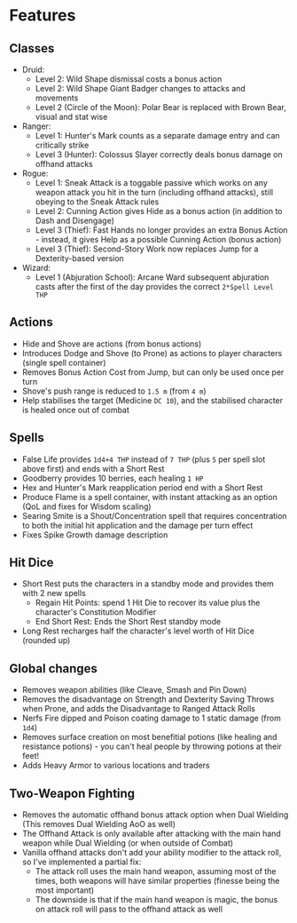 # Features

## Classes
* Druid:
  - Level 2: Wild Shape dismissal costs a bonus action
  - Level 2: Wild Shape Giant Badger changes to attacks and movements
  - Level 2 (Circle of the Moon): Polar Bear is replaced with Brown Bear, visual and stat wise
* Ranger:
  - Level 1: Hunter's Mark counts as a separate damage entry and can critically strike
  - Level 3 (Hunter): Colossus Slayer correctly deals bonus damage on offhand attacks
* Rogue:
  - Level 1: Sneak Attack is a toggable passive which works on any weapon attack you hit in the turn (including offhand attacks), still obeying to the Sneak Attack rules
  - Level 2: Cunning Action gives Hide as a bonus action (in addition to Dash and Disengage)
  - Level 3 (Thief): Fast Hands no longer provides an extra Bonus Action - instead, it gives Help as a possible Cunning Action (bonus action)
  - Level 3 (Thief): Second-Story Work now replaces Jump for a Dexterity-based version
* Wizard:
  - Level 1 (Abjuration School): Arcane Ward subsequent abjuration casts after the first of the day provides the correct `2*Spell Level THP`

## Actions
* Hide and Shove are actions (from bonus actions)
* Introduces Dodge and Shove (to Prone) as actions to player characters (single spell container)
* Removes Bonus Action Cost from Jump, but can only be used once per turn
* Shove's push range is reduced to `1.5 m` (from `4 m`)
* Help stabilises the target (Medicine `DC 10`), and the stabilised character is healed once out of combat

## Spells
* False Life provides `1d4+4 THP` instead of `7 THP` (plus `5` per spell slot above first) and ends with a Short Rest
* Goodberry provides 10 berries, each healing `1 HP`
* Hex and Hunter's Mark reapplication period end with a Short Rest
* Produce Flame is a spell container, with instant attacking as an option (QoL and fixes for Wisdom scaling)
* Searing Smite is a Shout/Concentration spell that requires concentration to both the initial hit application and the damage per turn effect
* Fixes Spike Growth damage description

## Hit Dice
* Short Rest puts the characters in a standby mode and provides them with 2 new spells
  - Regain Hit Points: spend 1 Hit Die to recover its value plus the character's Constitution Modifier
  - End Short Rest: Ends the Short Rest standby mode
* Long Rest recharges half the character's level worth of Hit Dice (rounded up)

## Global changes
* Removes weapon abilities (like Cleave, Smash and Pin Down)
* Removes the disadvantage on Strength and Dexterity Saving Throws when Prone, and adds the Disadvantage to Ranged Attack Rolls
* Nerfs Fire dipped and Poison coating damage to 1 static damage (from `1d4`)
* Removes surface creation on most benefitial potions (like healing and resistance potions) - you can't heal people by throwing potions at their feet!
* Adds Heavy Armor to various locations and traders

## Two-Weapon Fighting
* Removes the automatic offhand bonus attack option when Dual Wielding (This removes Dual Wielding AoO as well)
* The Offhand Attack is only available after attacking with the main hand weapon while Dual Wielding (or when outside of Combat)
* Vanilla offhand attacks don't add your ability modifier to the attack roll, so I've implemented a partial fix:
  - The attack roll uses the main hand weapon, assuming most of the times, both weapons will have similar properties (finesse being the most important)
  - The downside is that if the main hand weapon is magic, the bonus on attack roll will pass to the offhand attack as well
